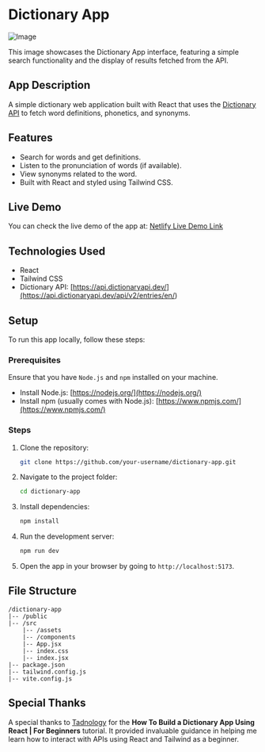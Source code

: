 # Dictionary App

![Image](https://github.com/user-attachments/assets/b79b6188-dda9-43c0-bde9-f69304e450b9)

This image showcases the Dictionary App interface, featuring a simple search functionality and the display of results fetched from the API.


## App Description
A simple dictionary web application built with React that uses the [Dictionary API](https://api.dictionaryapi.dev/api/v2/entries/en/<word>) to fetch word definitions, phonetics, and synonyms.

## Features

- Search for words and get definitions.
- Listen to the pronunciation of words (if available).
- View synonyms related to the word.
- Built with React and styled using Tailwind CSS.

## Live Demo

You can check the live demo of the app at: [Netlify Live Demo Link](https://your-netlify-link.com)

## Technologies Used

- React
- Tailwind CSS
- Dictionary API: [https://api.dictionaryapi.dev/](https://api.dictionaryapi.dev/api/v2/entries/en/<word>)

## Setup

To run this app locally, follow these steps:

### Prerequisites

Ensure that you have `Node.js` and `npm` installed on your machine.

- Install Node.js: [https://nodejs.org/](https://nodejs.org/)
- Install npm (usually comes with Node.js): [https://www.npmjs.com/](https://www.npmjs.com/)

### Steps

1. Clone the repository:

   ```bash
   git clone https://github.com/your-username/dictionary-app.git
   ```

2. Navigate to the project folder:

   ```bash
   cd dictionary-app
   ```

3. Install dependencies:

   ```bash
   npm install
   ```

4. Run the development server:

   ```bash
   npm run dev
   ```

5. Open the app in your browser by going to `http://localhost:5173`.

## File Structure

```
/dictionary-app
|-- /public
|-- /src
    |-- /assets
    |-- /components
    |-- App.jsx
    |-- index.css
    |-- index.jsx
|-- package.json
|-- tailwind.config.js
|-- vite.config.js
```

## Special Thanks

A special thanks to [Tadnology](https://www.youtube.com/watch?v=lV08MFPRrTo) for the **How To Build a Dictionary App Using React | For Beginners** tutorial. It provided invaluable guidance in helping me learn how to interact with APIs using React and Tailwind as a beginner.
